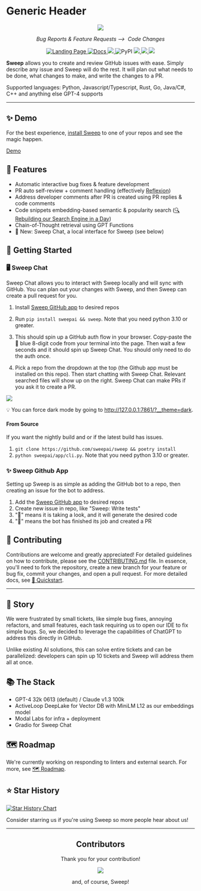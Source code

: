 # Generic Header

<p align="center">
    <img src="https://github.com/sweepai/sweep/assets/26889185/39d500fc-9276-402c-9ec7-3e61f57ad233">
</p>
<p align="center">
    <i>Bug Reports & Feature Requests ⟶&nbsp; Code Changes</i>
</p>

<p align="center">
<a href="https://sweep.dev">
    <img alt="Landing Page" src="https://img.shields.io/badge/Site-sweep.dev-blue?link=https%3A%2F%2Fsweep.dev">
</a>
<a href="https://docs.sweep.dev/">
    <img alt="Docs" src="https://img.shields.io/badge/Docs-docs.sweep.dev-blue?link=https%3A%2F%2Fdocs.sweep.dev">
</a> 
<a href="https://discord.gg/sweep-ai">
    <img src="https://dcbadge.vercel.app/api/server/sweep-ai?style=flat" />
</a>
<img alt="PyPI" src="https://img.shields.io/pypi/v/sweepai">
<a href="https://pepy.tech/project/sweepai">
    <img src="https://static.pepy.tech/badge/sweepai/week" />
</a>
<a href="https://github.com/sweepai/sweep">
    <img src="https://img.shields.io/github/stars/sweepai/sweep" />
</a>
<a href="https://twitter.com/sweep__ai">
    <img src="https://img.shields.io/twitter/url?url=https%3A%2F%2Ftwitter.com%2Fsweep__ai" />
</a>
</p>

<b>Sweep</b> allows you to create and review GitHub issues with ease.
Simply describe any issue and Sweep will do the rest.
It will plan out what needs to be done, what changes to make, and write the changes to a PR. 

Supported languages: Python, Javascript/Typescript, Rust, Go, Java/C#, C++ and anything else GPT-4 supports

---

## ✨ Demo
For the best experience, [install Sweep](https://github.com/apps/sweep-ai) to one of your repos and see the magic happen.

[Demo](https://github.com/sweepai/sweep/assets/44910023/365ec29f-7317-40a7-9b5e-0af02f2b0e47)

## 🌠 Features
* Automatic interactive bug fixes & feature development
* PR auto self-review + comment handling (effectively [Reflexion](https://arxiv.org/abs/2303.11366))
* Address developer comments after PR is created using PR replies & code comments
* Code snippets embedding-based semantic & popularity search ([🔍 Rebuilding our Search Engine in a Day](https://docs.sweep.dev/how-we-rebuilt-our-code-search-engine-in-a-day))
* Chain-of-Thought retrieval using GPT Functions
* 🎊 New: Sweep Chat, a local interface for Sweep (see below)

## 🚀 Getting Started

### 🖥️ Sweep Chat
Sweep Chat allows you to interact with Sweep locally and will sync with GitHub. You can plan out your changes with Sweep, and then Sweep can create a pull request for you. 

1. Install [Sweep GitHub app](https://github.com/apps/sweep-ai) to desired repos

2. Run `pip install sweepai && sweep`. Note that you need python 3.10 or greater.

3. This should spin up a GitHub auth flow in your browser. Copy-paste the 🔵 blue 8-digit code from your terminal into the page. Then wait a few seconds and it should spin up Sweep Chat. You should only need to do the auth once.

4. Pick a repo from the dropdown at the top (the Github app must be installed on this repo). Then start chatting with Sweep Chat. Relevant searched files will show up on the right. Sweep Chat can make PRs if you ask it to create a PR. 
<img src="https://github.com/sweepai/sweep/blob/856ff66c2dbeaf39afbf6d8c49a620dfa70271fb/.assets/gradio-screenshot.png">

💡 You can force dark mode by going to http://127.0.0.1:7861/?__theme=dark.

#### From Source
If you want the nightly build and or if the latest build has issues.

1. `git clone https://github.com/sweepai/sweep && poetry install`
2. `python sweepai/app/cli.py`. Note that you need python 3.10 or greater.

### ✨ Sweep Github App
Setting up Sweep is as simple as adding the GitHub bot to a repo, then creating an issue for the bot to address.

1. Add the [Sweep GitHub app](https://github.com/apps/sweep-ai) to desired repos
2. Create new issue in repo, like "Sweep: Write tests"
3. "👀" means it is taking a look, and it will generate the desired code
4. "🚀" means the bot has finished its job and created a PR

## 🤝 Contributing

Contributions are welcome and greatly appreciated! For detailed guidelines on how to contribute, please see the [CONTRIBUTING.md](CONTRIBUTING.md) file. In essence, you'll need to fork the repository, create a new branch for your feature or bug fix, commit your changes, and open a pull request.
For more detailed docs, see [🚀 Quickstart](https://docs.sweep.dev/start).

---

## 📘 Story

We were frustrated by small tickets, like simple bug fixes, annoying refactors, and small features, each task requiring us to open our IDE to fix simple bugs. So, we decided to leverage the capabilities of ChatGPT to address this directly in GitHub.

Unlike existing AI solutions, this can solve entire tickets and can be parallelized: developers can spin up 10 tickets and Sweep will address them all at once.

## 📚 The Stack
- GPT-4 32k 0613 (default) / Claude v1.3 100k
- ActiveLoop DeepLake for Vector DB with MiniLM L12 as our embeddings model
- Modal Labs for infra + deployment
- Gradio for Sweep Chat

## 🗺️ Roadmap
We're currently working on responding to linters and external search. For more, see [🗺️ Roadmap](https://docs.sweep.dev/roadmap).

## ⭐ Star History

[![Star History Chart](https://api.star-history.com/svg?repos=sweepai/sweep&type=Date)](https://star-history.com/#sweepai/sweep&Date)

Consider starring us if you're using Sweep so more people hear about us!

---

<h2 align="center">
    Contributors
</h2>
<p align="center">
    Thank you for your contribution!
</p>
<p align="center">
    <a href="https://github.com/sweepai/sweep/graphs/contributors">
      <img src="https://contrib.rocks/image?repo=sweepai/sweep" />
    </a>
</p>
<p align="center">
    and, of course, Sweep!
</p>